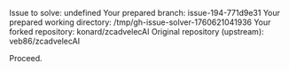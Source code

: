 Issue to solve: undefined
Your prepared branch: issue-194-771d9e31
Your prepared working directory: /tmp/gh-issue-solver-1760621041936
Your forked repository: konard/zcadvelecAI
Original repository (upstream): veb86/zcadvelecAI

Proceed.